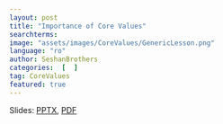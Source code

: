 ```yaml
---
layout: post
title: "Importance of Core Values"
searchterms:
image: "assets/images/CoreValues/GenericLesson.png"
language: "ro"
author: SeshanBrothers
categories:  [  ]
tag: CoreValues
featured: true
---
```

Slides:
 <a href="/translations/ro/CoreValues/IntroductiontoCV (rom).pptx">PPTX</a>,
 <a href="/translations/ro/CoreValues/IntroductiontoCV (rom).pdf">PDF</a>
